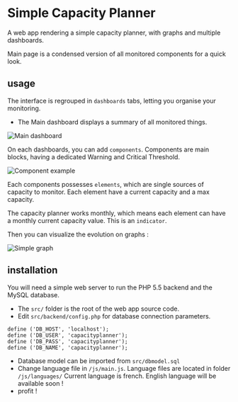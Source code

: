 # Simple Capacity Planner

A web app rendering a simple capacity planner, with graphs and multiple dashboards.

Main page is a condensed version of all monitored components for a quick look.

## usage 


The interface is regrouped in ```dashboards``` tabs, letting you organise your monitoring.
- The Main dashboard displays a summary of all monitored things.

![Main dashboard](http://imageshack.com/a/img905/3006/HQuEH1.jpg "Main dashboard")

On each dashboards, you can add ```components```. Components are main blocks, having a dedicated Warning and Critical Threshold.

![Component example](http://imageshack.com/a/img911/9926/Gs7qzQ.png "Component example")

Each components possesses ```elements```, which are single sources of capacity to monitor. Each element have a current capacity and a max capacity.

The capacity planner works monthly, which means each element can have a monthly current capacity value. This is an ```indicator```.

Then you can visualize the evolution on graphs :

![Simple graph](http://imageshack.com/a/img538/8730/Ms4ekO.png "Simple graph")



## installation

You will need a simple web server to run the PHP 5.5 backend and the MySQL database.

 - The ```src/``` folder is the root of the web app source code. 
 - Edit ```src/backend/config.php``` for database connection parameters.
```
define ('DB_HOST', 'localhost');
define ('DB_USER', 'capacityplanner');
define ('DB_PASS', 'capacityplanner');
define ('DB_NAME', 'capacityplanner');
```
 - Database model can be imported from ```src/dbmodel.sql```
 - Change language file in ```/js/main.js```.
Language files are located in folder ```/js/languages/```
Current language is french. English language will be available soon !
- profit !
